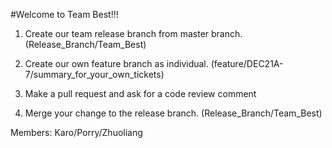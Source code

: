 
#Welcome to Team Best!!!

1. Create our team release branch from master branch. (Release_Branch/Team_Best)

2. Create our own feature branch as individual. (feature/DEC21A-7/summary_for_your_own_tickets)

3. Make a pull request and ask for a code review comment

4. Merge your change to the release branch. (Release_Branch/Team_Best)

Members: Karo/Porry/Zhuoliang
